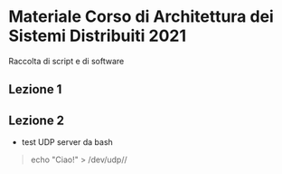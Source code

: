 # Materiale Corso di Architettura dei Sistemi Distribuiti 2021

Raccolta di script e di software

## Lezione 1

## Lezione 2

* test UDP server da bash

> echo "Ciao!" > /dev/udp/<IP SERVER>/<PORT SERVER>
